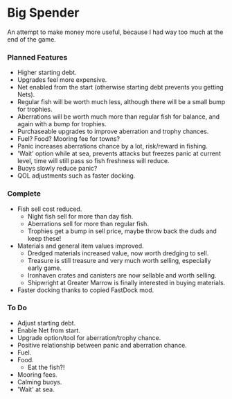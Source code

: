 # Big Spender
An attempt to make money more useful, because I had way too much at the end of the game.

### Planned Features
- Higher starting debt.
- Upgrades feel more expensive.
- Net enabled from the start (otherwise starting debt prevents you getting Nets).
- Regular fish will be worth much less, although there will be a small bump for trophies.
- Aberrations will be worth much more than regular fish for balance, and again with a bump for trophies.
- Purchaseable upgrades to improve aberration and trophy chances.
- Fuel? Food? Mooring fee for towns?
- Panic increases aberrations chance by a lot, risk/reward in fishing.
- 'Wait' option while at sea, prevents attacks but freezes panic at current level, time will still pass so fish freshness will reduce.
- Buoys slowly reduce panic?
- QOL adjustments such as faster docking.

### Complete
- Fish sell cost reduced.
  - Night fish sell for more than day fish.
  - Aberrations sell for more than regular fish.
  - Trophies get a bump in sell price, maybe throw back the duds and keep these!
- Materials and general item values improved.
  - Dredged materials increased value, now worth dredging to sell.
  - Treasure is still treasure and very much worth selling, especially early game.
  - Ironhaven crates and canisters are now sellable and worth selling.
  - Shipwright at Greater Marrow is finally interested in buying materials.
- Faster docking thanks to copied FastDock mod.

### To Do
- Adjust starting debt.
- Enable Net from start.
- Upgrade option/tool for aberration/trophy chance.
- Positive relationship between panic and aberration chance.
- Fuel.
- Food.
  - Eat the fish?!
- Mooring fees.
- Calming buoys.
- 'Wait' at sea.
